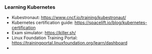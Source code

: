 ### Learning Kubernetes

* Kubestronaut: https://www.cncf.io/training/kubestronaut/
* Kubernetes certification guide: https://spacelift.io/blog/kubernetes-certification
* Exam simulator: https://killer.sh/
* Linux Foundation Training Portal: https://trainingportal.linuxfoundation.org/learn/dashboard
* 




